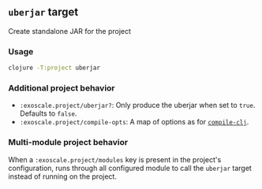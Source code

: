 ## `uberjar` target

Create standalone JAR for the project

### Usage

```bash
clojure -T:project uberjar
```

### Additional project behavior

- `:exoscale.project/uberjar?`: Only produce the uberjar when set to `true`. Defaults to `false`.
- `:exoscale.project/compile-opts`: A map of options as for [`compile-clj`](https://clojure.github.io/tools.build/clojure.tools.build.api.html#var-compile-clj).

### Multi-module project behavior

When a `:exoscale.project/modules` key is present in the project's
configuration, runs through all configured module to call the
`uberjar` target instead of running on the project.

